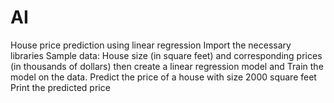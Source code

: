 # AI
House price prediction using linear regression
Import the necessary libraries
Sample data: House size (in square feet) and corresponding prices (in thousands of dollars) then create a linear regression model and Train the model on the data.
Predict the price of a house with size 2000 square feet
Print the predicted price
